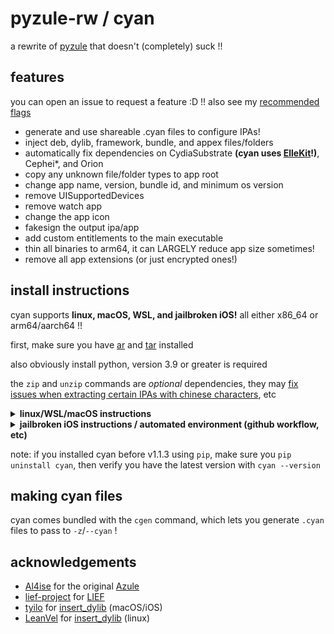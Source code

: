 # pyzule-rw / cyan

a rewrite of [pyzule](https://github.com/asdfzxcvbn/pyzule) that doesn't (completely) suck !!

## features

you can open an issue to request a feature :D !! also see my [recommended flags](https://github.com/asdfzxcvbn/pyzule-rw/wiki/recommended-flags)

- generate and use shareable .cyan files to configure IPAs!
- inject deb, dylib, framework, bundle, and appex files/folders
- automatically fix dependencies on CydiaSubstrate **(cyan uses [ElleKit](https://github.com/evelyneee/ellekit/)!)**, Cephei*, and Orion
- copy any unknown file/folder types to app root
- change app name, version, bundle id, and minimum os version
- remove UISupportedDevices
- remove watch app
- change the app icon
- fakesign the output ipa/app
- add custom entitlements to the main executable
- thin all binaries to arm64, it can LARGELY reduce app size sometimes!
- remove all app extensions (or just encrypted ones!)

## install instructions

cyan supports **linux, macOS, WSL, and jailbroken iOS!** all either x86_64 or arm64/aarch64 !!

first, make sure you have [ar](https://command-not-found.com/ar) and [tar](https://command-not-found.com/tar) installed

also obviously install python, version 3.9 or greater is required

the `zip` and `unzip` commands are *optional* dependencies, they may [fix issues when extracting certain IPAs with chinese characters](https://github.com/asdfzxcvbn/pyzule-rw/wiki/file-does-not-exist-(executable)-%3F), etc

<details>
<summary><b>linux/WSL/macOS instructions</b></summary>
<br/>
<ol>
  <li>install <a href="https://github.com/pypa/pipx?tab=readme-ov-file#install-pipx">pipx</a></li>
  <li>install OR update cyan: <code>pipx install --force https://github.com/asdfzxcvbn/pyzule-rw/archive/main.zip</code></li>
  <li><b>if you want to inject dylibs ON AARCH64 LINUX</b>: <code>pipx inject cyan lief</code></li>
  <li><b>if you want to change app icons (iOS NOT supported)</b>: <code>pipx inject cyan Pillow</code></li>
</ol>
</details>

<details>
<summary><b>jailbroken iOS instructions / automated environment (github workflow, etc)</b></summary>
<br/>
<ol>
  <li>install OR update cyan: <code>pip install --force-reinstall https://github.com/asdfzxcvbn/pyzule-rw/archive/main.zip</code></li>
</ol>
</details>

note: if you installed cyan before v1.1.3 using `pip`, make sure you `pip uninstall cyan`, then verify you have the latest version with `cyan --version`

## making cyan files

cyan comes bundled with the `cgen` command, which lets you generate `.cyan` files to pass to `-z`/`--cyan` !

## acknowledgements

- [Al4ise](https://github.com/Al4ise) for the original [Azule](https://github.com/Al4ise/Azule)
- [lief-project](https://github.com/lief-project) for [LIEF](https://github.com/lief-project/LIEF)
- [tyilo](https://github.com/tyilo) for [insert_dylib](https://github.com/tyilo/insert_dylib/) (macOS/iOS)
- [LeanVel](https://github.com/LeanVel) for [insert_dylib](https://github.com/LeanVel/insert_dylib) (linux)

